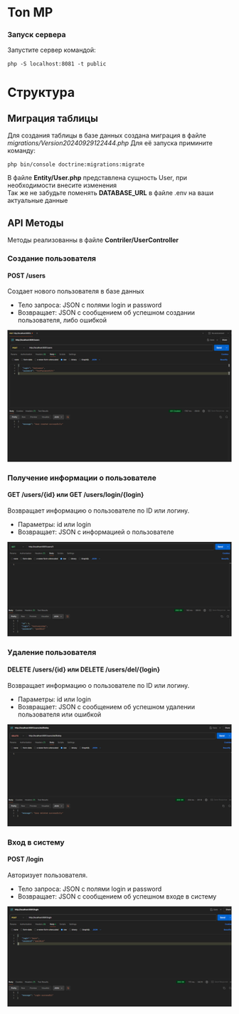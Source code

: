 # Ton MP
### Запуск сервера
Запустите сервер командой:
```
php -S localhost:8081 -t public
```
# Структура
## Миграция таблицы
Для создания таблицы в базе данных создана миграция в файле *migrations/Version20240929122444.php*
Для её запуска примините команду:
```
php bin/console doctrine:migrations:migrate
```
В файле **Entity/User.php** представлена сущность User, при необходимости внесите изменения
<br>
Так же не забудьте поменять **DATABASE_URL** в файле .env на ваши актуальные данные

## API Методы
Методы реализованны в файле **Contriler/UserController**
### Создание пользователя
#### POST /users
Создает нового пользователя в базе данных
* Тело запроса: JSON с полями login и password
* Возвращает: JSON с сообщением об успешном создании пользователя, либо ошибкой

<img src="img/createuser.jpg">

### Получение информации о пользователе
#### GET /users/{id} или GET /users/login/{login}
Возвращает информацию о пользователе по ID или логину.

* Параметры: id или login
* Возвращает: JSON с информацией о пользователе

<img src="img/getuser.jpg">

### Удаление пользователя
#### DELETE /users/{id} или DELETE /users/del/{login}
Возвращает информацию о пользователе по ID или логину.

* Параметры: id или login
* Возвращает: JSON с сообщением об успешном удалении пользователя или ошибкой

<img src="img/deleteuser.jpg">

### Вход в систему
#### POST /login
Авторизует пользователя.

* Тело запроса: JSON с полями login и password
* Возвращает: JSON с сообщением об успешном входе в систему

<img src="img/userlogin.jpg">
